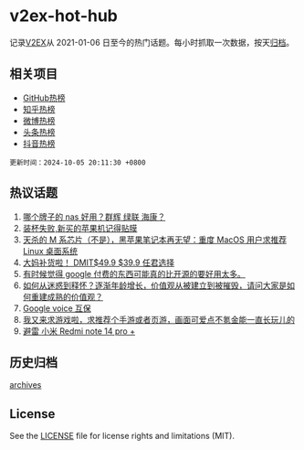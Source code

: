 # v2ex-hot-hub

 记录[V2EX](https://www.v2ex.com/)从 2021-01-06 日至今的热门话题。每小时抓取一次数据，按天[归档](archives)。
 
 ## 相关项目

- [GitHub热榜](https://github.com/it985/github-hot-hub)
- [知乎热榜](https://github.com/it985/zhihu-hot-hub)
- [微博热榜](https://github.com/it985/weibo-hot-hub)
- [头条热榜](https://github.com/it985/toutiao-hot-hub)
- [抖音热榜](https://github.com/it985/douyin-hot-hub)


 `更新时间：2024-10-05 20:11:30 +0800`

## 热议话题

1. [哪个牌子的 nas 好用？群辉 绿联 海康？](https://www.v2ex.com/t/1077745)
1. [装杯失败,新买的苹果机记得贴膜](https://www.v2ex.com/t/1077725)
1. [天杀的 M 系芯片（不是），黑苹果笔记本再无望：重度 MacOS 用户求推荐 Linux 桌面系统](https://www.v2ex.com/t/1077705)
1. [大妈补货啦！ DMIT$49.9 $39.9 任君选择](https://www.v2ex.com/t/1077726)
1. [有时候觉得 google 付费的东西可能真的比开源的要好用太多。](https://www.v2ex.com/t/1077716)
1. [如何从迷惑到释怀？逐渐年龄增长，价值观从被建立到被摧毁，请问大家是如何重建成熟的价值观？](https://www.v2ex.com/t/1077747)
1. [Google voice 互保](https://www.v2ex.com/t/1077759)
1. [我又来求游戏啦，求推荐个手游或者页游，画面可爱点不氪金能一直长玩儿的](https://www.v2ex.com/t/1077741)
1. [避雷 小米 Redmi note 14 pro +](https://www.v2ex.com/t/1077739)

## 历史归档

[archives](archives)

## License

See the [LICENSE](LICENSE) file for license rights and limitations (MIT).
